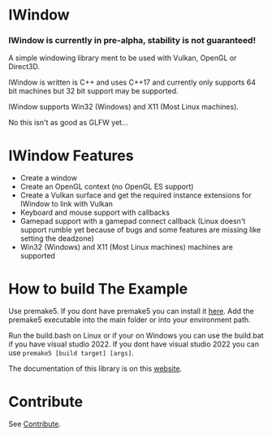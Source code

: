 # IWindow

### **IWindow is currently in pre-alpha, stability is not guaranteed!** 

A simple windowing library ment to be used with Vulkan, OpenGL or Direct3D.
 
IWindow is written is C++ and uses C++17 and currently only supports 64 bit machines but 32 bit support may be supported.
 
IWindow supports Win32 (Windows) and X11 (Most Linux machines).
 
No this isn't as good as GLFW yet...

# IWindow Features

- Create a window
- Create an OpenGL context (no OpenGL ES support)
- Create a Vulkan surface and get the required instance extensions for IWindow to link with Vulkan
- Keyboard and mouse support with callbacks
- Gamepad support with a gamepad connect callback (Linux doesn't support rumble yet because of bugs and some features are missing like setting the deadzone)
- Win32 (Windows) and X11 (Most Linux machines) machines are supported

# How to build The Example

Use premake5. If you dont have premake5 you can install it [here](https://premake.github.io/). 
Add the premake5 executable into the main folder or into your environment path.

Run the build.bash on Linux or if your on Windows you can use the build.bat if you have visual studio 2022. If you dont have visual studio 2022 you can use `premake5 [build target] [args]`.

The documentation of this library is on this [website](https://immanuel-c.github.io/IWindow).

# Contribute

See [Contribute](./Contribute.md).
